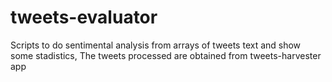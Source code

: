 # tweets-evaluator
Scripts to do sentimental analysis from arrays of tweets text and show some stadistics, 
The tweets processed are obtained from tweets-harvester app
